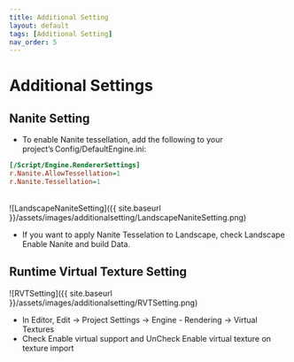 ```yaml
---
title: Additional Setting
layout: default
tags: [Additional Setting]
nav_order: 5
---
```


# Additional Settings

## Nanite Setting
- To enable Nanite tessellation, add the following to your project’s Config/DefaultEngine.ini:
```ini
[/Script/Engine.RendererSettings]
r.Nanite.AllowTessellation=1
r.Nanite.Tessellation=1
```
  
<br>![LandscapeNaniteSetting]({{ site.baseurl }}/assets/images/additionalsetting/LandscapeNaniteSetting.png)
- If you want to apply Nanite Tesselation to Landscape, check Landscape Enable Nanite and build Data.

## Runtime Virtual Texture Setting
![RVTSetting]({{ site.baseurl }}/assets/images/additionalsetting/RVTSetting.png)
- In Editor, Edit -> Project Settings -> Engine - Rendering -> Virtual Textures
- Check Enable virtual support and UnCheck Enable virtual texture on texture import
